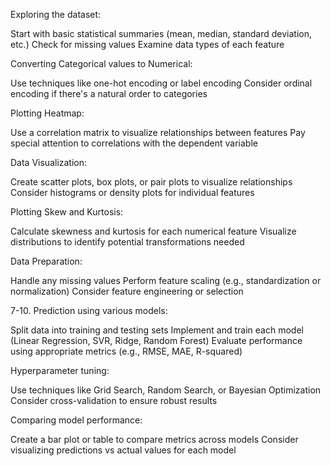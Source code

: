 Exploring the dataset:

Start with basic statistical summaries (mean, median, standard deviation, etc.)
Check for missing values
Examine data types of each feature


Converting Categorical values to Numerical:

Use techniques like one-hot encoding or label encoding
Consider ordinal encoding if there's a natural order to categories


Plotting Heatmap:

Use a correlation matrix to visualize relationships between features
Pay special attention to correlations with the dependent variable


Data Visualization:

Create scatter plots, box plots, or pair plots to visualize relationships
Consider histograms or density plots for individual features


Plotting Skew and Kurtosis:

Calculate skewness and kurtosis for each numerical feature
Visualize distributions to identify potential transformations needed


Data Preparation:

Handle any missing values
Perform feature scaling (e.g., standardization or normalization)
Consider feature engineering or selection



7-10. Prediction using various models:

Split data into training and testing sets
Implement and train each model (Linear Regression, SVR, Ridge, Random Forest)
Evaluate performance using appropriate metrics (e.g., RMSE, MAE, R-squared)


Hyperparameter tuning:


Use techniques like Grid Search, Random Search, or Bayesian Optimization
Consider cross-validation to ensure robust results


Comparing model performance:


Create a bar plot or table to compare metrics across models
Consider visualizing predictions vs actual values for each model
